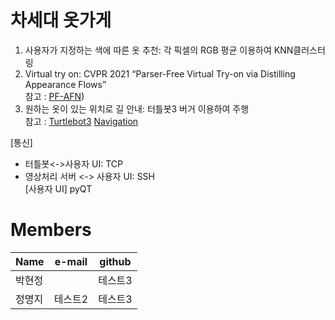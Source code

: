 # 차세대 옷가게

1) 사용자가 지정하는 색에 따른 옷 추천: 각 픽셀의 RGB 평균 이용하여 KNN클러스터링
2) Virtual try on: CVPR 2021 “Parser-Free Virtual Try-on via Distilling Appearance Flows”      
   참고 : [PF-AFN](https://github.com/geyuying/PF-AFN#parser-free-virtual-try-on-via-distilling-appearance-flows-cvpr-2021))
4) 원하는 옷이 있는 위치로 길 안내: 터틀봇3 버거 이용하여 주행     
   참고 : [Turtlebot3](https://github.com/ROBOTIS-GIT/turtlebot3.git) [Navigation](https://mecharithm.com/learning/lesson/autonomous-navigation-of-turtlebot-using-ros-61)

  
[통신]
- 터틀봇<->사용자 UI: TCP   
- 영상처리 서버 <-> 사용자 UI: SSH     
[사용자 UI]
pyQT

# Members
|Name|e-mail|github|
|------|---|---|
|박현정||테스트3|테스트3|
|정명지|테스트2|테스트3|

